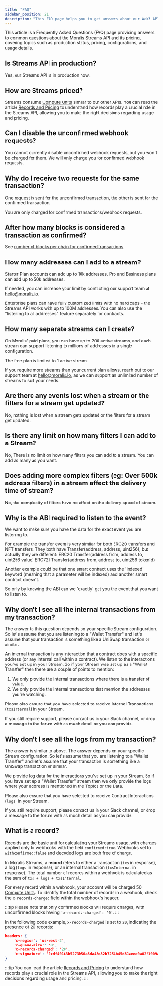```yaml
---
title: "FAQ"
sidebar_position: 21
description: "This FAQ page helps you to get answers about our Web3 API, Streams, and product features, enhancing your API integration experience."
---
```


This article is a Frequently Asked Questions (FAQ) page providing answers to common questions about the Moralis Streams API and its pricing, covering topics such as production status, pricing, configurations, and usage details.

## Is Streams API in production?

Yes, our Streams API is in production now.

## How are Streams priced?

Streams consume [Compute Units](/web3-data-api/evm/reference/compute-units-cu) similar to our other APIs. You can read the article [Records and Pricing](/streams-api/evm/records-and-pricing) to understand how records play a crucial role in the Streams API, allowing you to make the right decisions regarding usage and pricing.

## Can I disable the unconfirmed webhook requests?

You cannot currently disable unconfirmed webhook requests, but you won't be charged for them. We will only charge you for confirmed webhook requests.

## Why do I receive two requests for the same transaction?

One request is sent for the unconfirmed transaction, the other is sent for the confirmed transaction.

You are only charged for confirmed transactions/webhook requests.

## After how many blocks is considered a transaction as confirmed?

See [number of blocks per chain for confirmed transactions](/streams-api/evm#supported-chains)

## How many addresses can I add to a stream?

Starter Plan accounts can add up to 10k addresses. Pro and Business plans can add up to 50k addresses.

If needed, you can increase your limit by contacting our support team at hello@moralis.io.

Enterprise plans can have fully customized limits with no hard caps - the Streams API works with up to 100M addresses. You can also use the "listening to all addresses" feature separately for contracts.

## How many separate streams can I create?

On Moralis' paid plans, you can have up to 200 active streams, and each stream can support listening to millions of addresses in a single configuration.

The free plan is limited to 1 active stream.

If you require more streams than your current plan allows, reach out to our support team at [hello@moralis.io](mailto:hello@moralis.io), as we can support an unlimited number of streams to suit your needs.

## Are there any events lost when a stream or the filters for a stream get updated?

No, nothing is lost when a stream gets updated or the filters for a stream get updated.

## Is there any limit on how many filters I can add to a Stream?

No, There is no limit on how many filters you can add to a stream. You can add as many as you want.

## Does adding more complex filters (eg: Over 500k address filters) in a stream affect the delivery time of stream?

No, the complexity of filters have no affect on the delivery speed of stream.

## Why is the ABI required to listen to the event?

We want to make sure you have the data for the exact event you are listening to.

For example the transfer event is very similar for both ERC20 transfers and NFT transfers. They both have Transfer(address, address, uint256), but actually they are different:
ERC20 Transfer(address from, address to, uint256 value)
ERC721 Transfer(address from, address to, uint256 tokenId)

Another example could be that one smart contract uses the 'indexed' keyword (meaning that a parameter will be indexed) and another smart contract doesn't.

So only by knowing the ABI can we 'exactly' get you the event that you want to listen to.

## Why don't I see all the internal transactions from my transaction?

The answer to this question depends on your specific Stream configuration. So let's assume that you are listening to a "Wallet Transfer" and let's assume that your transaction is something like a UniSwap transaction or similar.

An internal transaction is any interaction that a contract does with a specific address (or any internal call within a contract). We listen to the interactions you've set up in your Stream. So if your Stream was set up as a "Wallet Transfer" then there are a couple of points to mention:

1. We only provide the internal transactions where there is a transfer of value.
2. We only provide the internal transactions that mention the addresses you're watching.

Please also ensure that you have selected to receive Internal Transactions (`txsInternal`) in your Stream.

If you still require support, please contact us in your Slack channel, or drop a message to the forum with as much detail as you can provide.

## Why don't I see all the logs from my transaction?

The answer is similar to above. The answer depends on your specific Stream configuration. So let's assume that you are listening to a "Wallet Transfer" and let's assume that your transaction is something like a UniSwap transaction or similar.

We provide log data for the interactions you've set up in your Stream. So if you have set up a "Wallet Transfer" stream then we only provide the logs where your address is mentioned in the Topics or the Data.

Please also ensure that you have selected to receive Contract Interactions (`logs`) in your Stream.

If you still require support, please contact us in your Slack channel, or drop a message to the forum with as much detail as you can provide.

## What is a record?

Records are the basic unit for calculating your Streams usage, with charges applied only to webhooks with the field `confirmed:true`. Webhooks set to `withconfirmed:false` and decoded logs are both free of charge.

In Moralis Streams, a **record** refers to either a transaction (`txs` in response), a log (`logs` in response), or an internal transaction (`txsInternal` in response). The total number of records within a webhook is calculated as the sum of `txs + logs + txsInternal`.

For every record within a webhook, your account will be charged 50 [Compute Units](/web3-data-api/evm/reference/compute-units-cu). To identify the total number of records in a webhook, check the `x-records-charged` field within the webhook's header.

:::tip
Please note that only confirmed blocks will require charges, with unconfirmed blocks having `'x-records-charged': '0'`.
:::

In the following code example, `x-records-charged` is set to `20`, indicating the presence of 20 records:

```json
headers: {
    'x-region': 'us-west-2',
    'x-queue-size': '0',
    'x-records-charged': '20',
    'x-signature': '0xdf49163b5273b50a8da48e82b7254b45d81aeee9a02f1909a45d7aaea240e9c2',
}
```

:::tip
You can read the article [Records and Pricing](/streams-api/evm/records-and-pricing) to understand how records play a crucial role in the Streams API, allowing you to make the right decisions regarding usage and pricing.
:::
